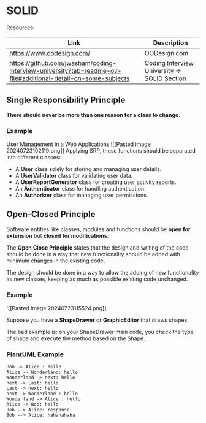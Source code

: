 # SOLID
Resources:

| Link                                                                                                         | Description                                  |
| ------------------------------------------------------------------------------------------------------------ | -------------------------------------------- |
| https://www.oodesign.com/                                                                                    | OODesign.com                                 |
| https://github.com/jwasham/coding-interview-university?tab=readme-ov-file#additional-detail-on-some-subjects | Coding Interview University -> SOLID Section |
## Single Responsibility Principle
**There should never be more than one reason for a class to change.**
### Example
User Management in a Web Applications
![[Pasted image 20240723102119.png]]
Applying SRP, these functions should be separated into different classes:

- A **User** class solely for storing and managing user details.
- A **UserValidator** class for validating user data.
- A **UserReportGenerator** class for creating user activity reports.
- An **Authenticator** class for handling authentication.
- An **Authorizer** class for managing user permissions.

## Open-Closed Principle
Software entities like classes, modules and functions should be **open for extension** but **closed for modifications**.

The **Open Close Principle** states that the design and writing of the code should be done in a way that new functionality should be added with minimum changes in the existing code. 

The design should be done in a way to allow the adding of new functionality as new classes, keeping as much as possible existing code unchanged.
### Example
![[Pasted image 20240723115524.png]]

Suppose you have a **ShapeDrawer** or **GraphicEditor** that draws shapes.

The bad example is: on your ShapeDrawer main code, you check the type of shape and execute the method based on the Shape.








### PlantUML Example
```plantuml
Bob -> Alice : hello
Alice -> Wonderland: hello
Wonderland -> next: hello
next -> Last: hello
Last -> next: hello
next -> Wonderland : hello
Wonderland -> Alice : hello
Alice -> Bob: hello
Bob --> Alice: response
Bob --> Alice: hahahahaha
```

